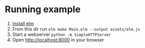 # Running example

1. [Install elm](http://elm-lang.org/install)
2. From this dir run `elm make Main.elm --output assets/elm.js`
3. Start a webserver `python -m SimpleHTTPServer`
4. Open [http://localhost:8000](http://localhost:8000) in your browser
